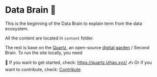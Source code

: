 # Data Brain 🧠

This is the beginning of the Data Brain to explain term from the data ecosystem.

All the content are located in `content` folder.

The rest is base on the [Quartz](https://quartz.jzhao.xyz/), an open-source [digital garden](https://jzhao.xyz/posts/networked-thought) / Second Brain.
To run the site locally, you need

 If you want to get started, check: https://quartz.jzhao.xyz/
✍ Or if you want to contribute, check: [Contribute](https://airbyte.com/brain/#contribution)
